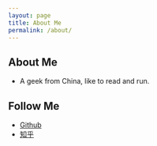 ```yaml
---
layout: page
title: About Me
permalink: /about/
---
```


## About Me

* A geek from China, like to read and run.

## Follow Me

* [Github](https://github.com/huchuanwei1018)
* [知乎](https://www.zhihu.com/people/huchuanwei1018)